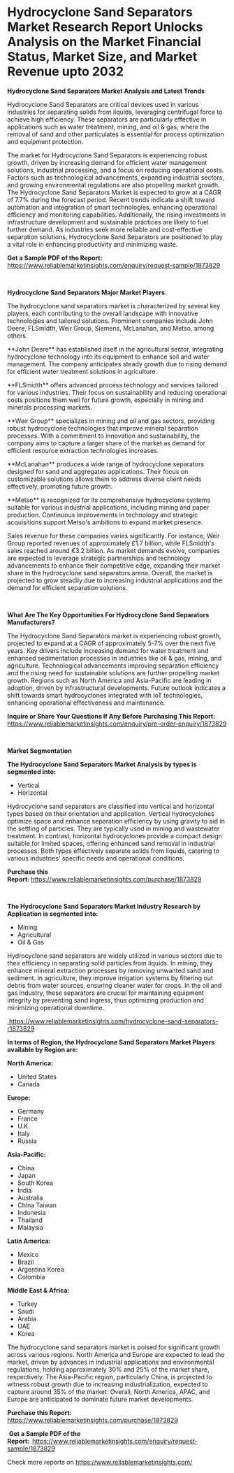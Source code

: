 <p><h1>Hydrocyclone Sand Separators Market Research Report Unlocks Analysis on the Market Financial Status, Market Size, and Market Revenue upto 2032</h1></p><p><strong>Hydrocyclone Sand Separators Market Analysis and Latest Trends</strong></p>
<p><p>Hydrocyclone Sand Separators are critical devices used in various industries for separating solids from liquids, leveraging centrifugal force to achieve high efficiency. These separators are particularly effective in applications such as water treatment, mining, and oil & gas, where the removal of sand and other particulates is essential for process optimization and equipment protection.</p><p>The market for Hydrocyclone Sand Separators is experiencing robust growth, driven by increasing demand for efficient water management solutions, industrial processing, and a focus on reducing operational costs. Factors such as technological advancements, expanding industrial sectors, and growing environmental regulations are also propelling market growth. The Hydrocyclone Sand Separators Market is expected to grow at a CAGR of 7.7% during the forecast period. Recent trends indicate a shift toward automation and integration of smart technologies, enhancing operational efficiency and monitoring capabilities. Additionally, the rising investments in infrastructure development and sustainable practices are likely to fuel further demand. As industries seek more reliable and cost-effective separation solutions, Hydrocyclone Sand Separators are positioned to play a vital role in enhancing productivity and minimizing waste.</p></p>
<p><strong>Get a Sample PDF of the Report:&nbsp;</strong> <a href="https://www.reliablemarketinsights.com/enquiry/request-sample/1873829?utm_campaign=2013&utm_medium=2&utm_source=Github&utm_content=ia&utm_term=16022025&utm_id=hydrocyclone-sand-separators">https://www.reliablemarketinsights.com/enquiry/request-sample/1873829</a></p>
<p>&nbsp;</p>
<p><strong>Hydrocyclone Sand Separators Major Market Players</strong></p>
<p><p>The hydrocyclone sand separators market is characterized by several key players, each contributing to the overall landscape with innovative technologies and tailored solutions. Prominent companies include John Deere, FLSmidth, Weir Group, Siemens, McLanahan, and Metso, among others.</p><p>**John Deere** has established itself in the agricultural sector, integrating hydrocyclone technology into its equipment to enhance soil and water management. The company anticipates steady growth due to rising demand for efficient water treatment solutions in agriculture.</p><p>**FLSmidth** offers advanced process technology and services tailored for various industries. Their focus on sustainability and reducing operational costs positions them well for future growth, especially in mining and minerals processing markets.</p><p>**Weir Group** specializes in mining and oil and gas sectors, providing robust hydrocyclone technologies that improve mineral separation processes. With a commitment to innovation and sustainability, the company aims to capture a larger share of the market as demand for efficient resource extraction technologies increases.</p><p>**McLanahan** produces a wide range of hydrocyclone separators designed for sand and aggregates applications. Their focus on customizable solutions allows them to address diverse client needs effectively, promoting future growth.</p><p>**Metso** is recognized for its comprehensive hydrocyclone systems suitable for various industrial applications, including mining and paper production. Continuous improvements in technology and strategic acquisitions support Metso's ambitions to expand market presence.</p><p>Sales revenue for these companies varies significantly. For instance, Weir Group reported revenues of approximately £1.7 billion, while FLSmidth's sales reached around €3.2 billion. As market demands evolve, companies are expected to leverage strategic partnerships and technology advancements to enhance their competitive edge, expanding their market share in the hydrocyclone sand separators arena. Overall, the market is projected to grow steadily due to increasing industrial applications and the demand for efficient separation solutions.</p></p>
<p>&nbsp;</p>
<p><strong>What Are The Key Opportunities For Hydrocyclone Sand Separators Manufacturers?</strong></p>
<p><p>The Hydrocyclone Sand Separators market is experiencing robust growth, projected to expand at a CAGR of approximately 5-7% over the next five years. Key drivers include increasing demand for water treatment and enhanced sedimentation processes in industries like oil & gas, mining, and agriculture. Technological advancements improving separation efficiency and the rising need for sustainable solutions are further propelling market growth. Regions such as North America and Asia-Pacific are leading in adoption, driven by infrastructural developments. Future outlook indicates a shift towards smart hydrocyclones integrated with IoT technologies, enhancing operational effectiveness and maintenance.</p></p>
<p><strong>Inquire or Share Your Questions If Any Before Purchasing This Report:</strong> <a href="https://www.reliablemarketinsights.com/enquiry/pre-order-enquiry/1873829?utm_campaign=2013&utm_medium=2&utm_source=Github&utm_content=ia&utm_term=16022025&utm_id=hydrocyclone-sand-separators">https://www.reliablemarketinsights.com/enquiry/pre-order-enquiry/1873829</a></p>
<p>&nbsp;</p>
<p><strong>Market Segmentation</strong></p>
<p><strong>The Hydrocyclone Sand Separators Market Analysis by types is segmented into:</strong></p>
<p><ul><li>Vertical</li><li>Horizontal</li></ul></p>
<p><p>Hydrocyclone sand separators are classified into vertical and horizontal types based on their orientation and application. Vertical hydrocyclones optimize space and enhance separation efficiency by using gravity to aid in the settling of particles. They are typically used in mining and wastewater treatment. In contrast, horizontal hydrocyclones provide a compact design suitable for limited spaces, offering enhanced sand removal in industrial processes. Both types effectively separate solids from liquids, catering to various industries' specific needs and operational conditions.</p></p>
<p><strong>Purchase this Report:&nbsp;</strong><a href="https://www.reliablemarketinsights.com/purchase/1873829?utm_campaign=2013&utm_medium=2&utm_source=Github&utm_content=ia&utm_term=16022025&utm_id=hydrocyclone-sand-separators">https://www.reliablemarketinsights.com/purchase/1873829</a></p>
<p>&nbsp;</p>
<p><strong>The Hydrocyclone Sand Separators Market Industry Research by Application is segmented into:</strong></p>
<p><ul><li>Mining</li><li>Agricultural</li><li>Oil & Gas</li></ul></p>
<p><p>Hydrocyclone sand separators are widely utilized in various sectors due to their efficiency in separating solid particles from liquids. In mining, they enhance mineral extraction processes by removing unwanted sand and sediment. In agriculture, they improve irrigation systems by filtering out debris from water sources, ensuring cleaner water for crops. In the oil and gas industry, these separators are crucial for maintaining equipment integrity by preventing sand ingress, thus optimizing production and minimizing operational downtime.</p></p>
<p><a href="https://www.reliablemarketinsights.com/hydrocyclone-sand-separators-r1873829?utm_campaign=2013&utm_medium=2&utm_source=Github&utm_content=ia&utm_term=16022025&utm_id=hydrocyclone-sand-separators">&nbsp;https://www.reliablemarketinsights.com/hydrocyclone-sand-separators-r1873829</a></p>
<p><strong>In terms of Region, the Hydrocyclone Sand Separators Market Players available by Region are:</strong></p>
<p>
    <p> <strong> North America: </strong>
        <ul>
            <li>United States</li>
            <li>Canada</li>
        </ul>
        </p> 
    <p> <strong> Europe: </strong>
        <ul>
            <li>Germany</li>
            <li>France</li>
            <li>U.K.</li>
            <li>Italy</li>
            <li>Russia</li>
        </ul>
        </p> 
    <p> <strong> Asia-Pacific: </strong>
        <ul>
            <li>China</li>
            <li>Japan</li>
            <li>South Korea</li>
            <li>India</li>
            <li>Australia</li>
            <li>China Taiwan</li>
            <li>Indonesia</li>
            <li>Thailand</li>
            <li>Malaysia</li>
        </ul>
        </p> 
    <p> <strong> Latin America: </strong>
        <ul>
            <li>Mexico</li>
            <li>Brazil</li>
            <li>Argentina Korea</li>
            <li>Colombia</li>
        </ul>
        </p> 
    <p> <strong> Middle East & Africa: </strong>
        <ul>
            <li>Turkey</li>
            <li>Saudi</li>
            <li>Arabia</li>
            <li>UAE</li>
            <li>Korea</li>
        </ul>
    </p>
    </p>
<p><p>The hydrocyclone sand separators market is poised for significant growth across various regions. North America and Europe are expected to lead the market, driven by advances in industrial applications and environmental regulations, holding approximately 30% and 25% of the market share, respectively. The Asia-Pacific region, particularly China, is projected to witness robust growth due to increasing industrialization, expected to capture around 35% of the market. Overall, North America, APAC, and Europe are anticipated to dominate future market developments.</p></p>
<p><strong>Purchase this Report: </strong><a href="https://www.reliablemarketinsights.com/purchase/1873829?utm_campaign=2013&utm_medium=2&utm_source=Github&utm_content=ia&utm_term=16022025&utm_id=hydrocyclone-sand-separators">https://www.reliablemarketinsights.com/purchase/1873829</a></p>
<p>&nbsp;<strong>Get a Sample PDF of the Report:&nbsp;&nbsp;</strong><a href="https://www.reliablemarketinsights.com/enquiry/request-sample/1873829?utm_campaign=2013&utm_medium=2&utm_source=Github&utm_content=ia&utm_term=16022025&utm_id=hydrocyclone-sand-separators">https://www.reliablemarketinsights.com/enquiry/request-sample/1873829</a></p>
<p><strong></strong></p>
<p>Check more reports on <a href="https://www.reliablemarketinsights.com/?utm_campaign=2013&utm_medium=2&utm_source=Github&utm_content=ia&utm_term=16022025&utm_id=hydrocyclone-sand-separators">https://www.reliablemarketinsights.com/</a></p>